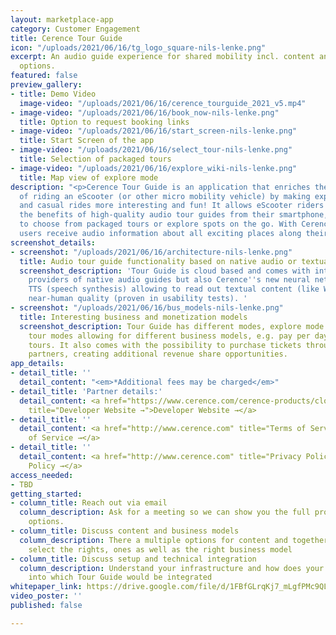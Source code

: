 ```yaml
---
layout: marketplace-app
category: Customer Engagement
title: Cerence Tour Guide
icon: "/uploads/2021/06/16/tg_logo_square-nils-lenke.png"
excerpt: An audio guide experience for shared mobility incl. content and monetization
  options.
featured: false
preview_gallery:
- title: Demo Video
  image-video: "/uploads/2021/06/16/cerence_tourguide_2021_v5.mp4"
- image-video: "/uploads/2021/06/16/book_now-nils-lenke.png"
  title: Option to request booking links
- image-video: "/uploads/2021/06/16/start_screen-nils-lenke.png"
  title: Start Screen of the app
- image-video: "/uploads/2021/06/16/select_tour-nils-lenke.png"
  title: Selection of packaged tours
- image-video: "/uploads/2021/06/16/explore_wiki-nils-lenke.png"
  title: Map view of explore mode
description: "<p>Cerence Tour Guide is an application that enriches the experience
  of riding an eScooter (or other micro mobility vehicle) by making exploring cities
  and casual rides more interesting and fun! It allows eScooter riders to get all
  the benefits of high-quality audio tour guides from their smartphone, enabling them
  to choose from packaged tours or explore spots on the go. With Cerence Tour Guide,
  users receive audio information about all exciting places along their journeys.</p>"
screenshot_details:
- screenshot: "/uploads/2021/06/16/architecture-nils-lenke.png"
  title: Audio tour guide functionality based on native audio or textual content
  screenshot_description: 'Tour Guide is cloud based and comes with integrations into
    providers of native audio guides but also Cerence''s new neural network based
    TTS (speech synthesis) allowing to read out textual content (like Wikipedia) in
    near-human quality (proven in usability tests). '
- screenshot: "/uploads/2021/06/16/bus_models-nils-lenke.png"
  title: Interesting business and monetization models
  screenshot_description: Tour Guide has different modes, explore mode and packaged
    tour modes allowing for different business models, e.g. pay per day or buy packaged
    tours. It also comes with the possibility to purchase tickets through our booking
    partners, creating additional revenue share opportunities.
app_details:
- detail_title: ''
  detail_content: "<em>*Additional fees may be charged</em>"
- detail_title: 'Partner details:'
  detail_content: <a href="https://www.cerence.com/cerence-products/cloud-services"
    title="Developer Website →">Developer Website →</a>
- detail_title: ''
  detail_content: <a href="http://www.cerence.com" title="Terms of Service →">Terms
    of Service →</a>
- detail_title: ''
  detail_content: <a href="http://www.cerence.com" title="Privacy Policy →">Privacy
    Policy →</a>
access_needed:
- TBD
getting_started:
- column_title: Reach out via email
  column_description: Ask for a meeting so we can show you the full product and its
    options.
- column_title: Discuss content and business models
  column_description: There a multiple options for content and together we need to
    select the rights, ones as well as the right business model
- column_title: Discuss setup and technical integration
  column_description: Understand your infrastructure and how does your app looks like,
    into which Tour Guide would be integrated
whitepaper_link: https://drive.google.com/file/d/1FBfGLrqKj7_mLgfPMc9QLdFHa9mIp0eA/view?usp=sharing
video_poster: ''
published: false

---
```

